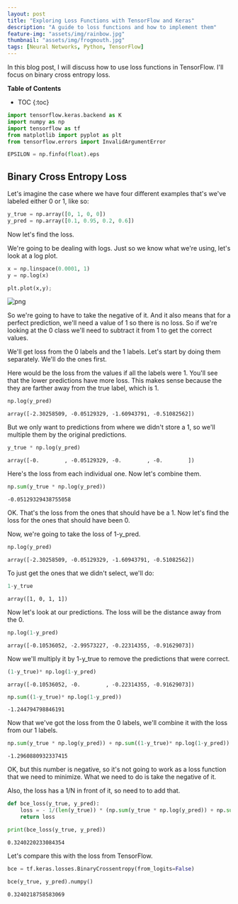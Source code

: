 ```yaml
---
layout: post
title: "Exploring Loss Functions with TensorFlow and Keras"
description: "A guide to loss functions and how to implement them"
feature-img: "assets/img/rainbow.jpg"
thumbnail: "assets/img/frogmouth.jpg"
tags: [Neural Networks, Python, TensorFlow]
---
```


In this blog post, I will discuss how to use loss functions in TensorFlow. I'll focus on binary cross entropy loss.

<b>Table of Contents</b>
* TOC
{:toc}


```python
import tensorflow.keras.backend as K
import numpy as np
import tensorflow as tf
from matplotlib import pyplot as plt
from tensorflow.errors import InvalidArgumentError

EPSILON = np.finfo(float).eps
```

## Binary Cross Entropy Loss

Let's imagine the case where we have four different examples that's we've labeled either 0 or 1, like so:


```python
y_true = np.array([0, 1, 0, 0])
y_pred = np.array([0.1, 0.95, 0.2, 0.6])
```

Now let's find the loss.

We're going to be dealing with logs. Just so we know what we're using, let's look at a log plot. 


```python
x = np.linspace(0.0001, 1)
y = np.log(x)
```


```python
plt.plot(x,y);
```


    
![png]({{site.baseurl}}/2021-01-20-exploring-loss-functions-with-tensorflow_files/2021-01-20-exploring-loss-functions-with-tensorflow_10_0.png)
    


So we're going to have to take the negative of it. And it also means that for a perfect prediction, we'll need a value of 1 so there is no loss. So if we're looking at the 0 class we'll need to subtract it from 1 to get the correct values.

We'll get loss from the 0 labels and the 1 labels. Let's start by doing them separately. We'll do the ones first.

Here would be the loss from the values if all the labels were 1. You'll see that the lower predictions have more loss. This makes sense because the they are farther away from the true label, which is 1.


```python
np.log(y_pred)
```




    array([-2.30258509, -0.05129329, -1.60943791, -0.51082562])



But we only want to predictions from where we didn't store a 1, so we'll multiple them by the original predictions.


```python
y_true * np.log(y_pred)
```




    array([-0.        , -0.05129329, -0.        , -0.        ])



Here's the loss from each individual one. Now let's combine them.


```python
np.sum(y_true * np.log(y_pred))
```




    -0.05129329438755058



OK. That's the loss from the ones that should have be a 1. Now let's find the loss for the ones that should have been 0.

Now, we're going to take the loss of 1-y_pred.


```python
np.log(y_pred)
```




    array([-2.30258509, -0.05129329, -1.60943791, -0.51082562])



To just get the ones that we didn't select, we'll do:


```python
1-y_true
```




    array([1, 0, 1, 1])



Now let's look at our predictions. The loss will be the distance away from the 0.


```python
np.log(1-y_pred)
```




    array([-0.10536052, -2.99573227, -0.22314355, -0.91629073])



Now we'll multiply it by 1-y_true to remove the predictions that were correct.


```python
(1-y_true)* np.log(1-y_pred)
```




    array([-0.10536052, -0.        , -0.22314355, -0.91629073])




```python
np.sum((1-y_true)* np.log(1-y_pred))
```




    -1.244794798846191



Now that we've got the loss from the 0 labels, we'll combine it with the loss from our 1 labels.


```python
np.sum(y_true * np.log(y_pred)) + np.sum((1-y_true)* np.log(1-y_pred))
```




    -1.2960880932337415



OK, but this number is negative, so it's not going to work as a loss function that we need to minimize. What we need to do is take the negative of it.

Also, the loss has a 1/N in front of it, so need to to add that.


```python
def bce_loss(y_true, y_pred):
    loss = - 1/(len(y_true)) * (np.sum(y_true * np.log(y_pred)) + np.sum((1-y_true)* np.log(1-y_pred)))
    return loss
```


```python
print(bce_loss(y_true, y_pred))
```

    0.3240220233084354
    

Let's compare this with the loss from TensorFlow.


```python
bce = tf.keras.losses.BinaryCrossentropy(from_logits=False)
```


```python
bce(y_true, y_pred).numpy()
```




    0.3240218758583069


